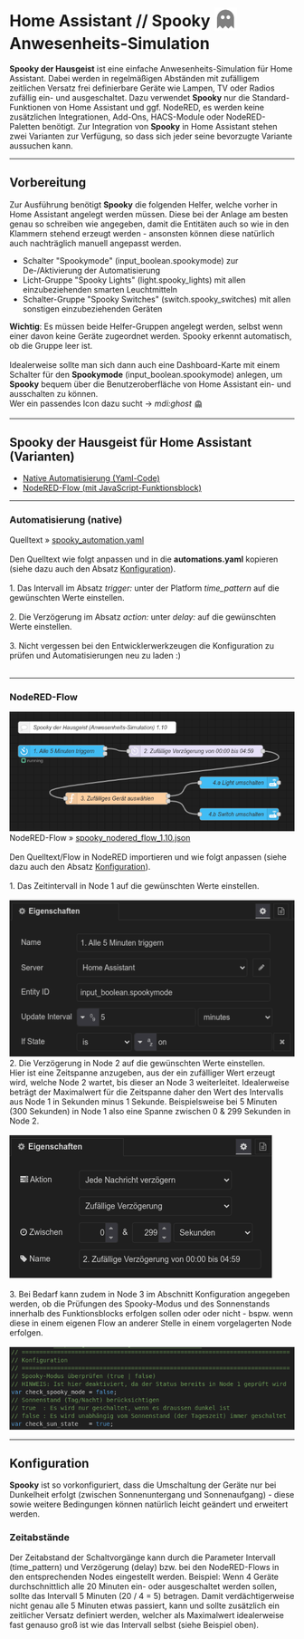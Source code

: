 <h1>Home Assistant // Spooky <sub><img src="./img/ghost_gray.png" width="40" height="40"></sub> Anwesenheits-Simulation</h1>

<b>Spooky der Hausgeist</b> ist eine einfache Anwesenheits-Simulation für Home Assistant. Dabei werden in regelmäßigen Abständen mit zufälligem zeitlichen Versatz frei definierbare Geräte wie Lampen, TV oder Radios zufällig ein- und ausgeschaltet.
Dazu verwendet <b>Spooky</b> nur die Standard-Funktionen von Home Assistant und ggf. NodeRED, es werden keine zusätzlichen Integrationen, Add-Ons, HACS-Module oder NodeRED-Paletten benötigt.
Zur Integration von <b>Spooky</b> in Home Assistant stehen zwei Varianten zur Verfügung, so dass sich jeder seine bevorzugte Variante aussuchen kann.
<hr>
<h2>Vorbereitung</h2>
Zur Ausführung benötigt <b>Spooky</b> die folgenden Helfer, welche vorher in Home Assistant angelegt werden müssen.
Diese bei der Anlage am besten genau so schreiben wie angegeben, damit die Entitäten auch so wie in den Klammern stehend erzeugt werden - ansonsten können diese natürlich auch nachträglich manuell angepasst werden.<ul>
<li>Schalter "Spookymode" (input_boolean.spookymode) zur De-/Aktivierung der Automatisierung</li>
<li>Licht-Gruppe "Spooky Lights" (light.spooky_lights) mit allen einzubeziehenden smarten Leuchtmitteln</li>
<li>Schalter-Gruppe "Spooky Switches" (switch.spooky_switches) mit allen sonstigen einzubeziehenden Geräten</li>
</ul>
<b>Wichtig</b>: Es müssen beide Helfer-Gruppen angelegt werden, selbst wenn einer davon keine Geräte zugeordnet werden. Spooky erkennt automatisch, ob die Gruppe leer ist.<br />
<br />
Idealerweise sollte man sich dann auch eine Dashboard-Karte mit einem Schalter für den <b>Spookymode</b> (input_boolean.spookymode) anlegen, um <b>Spooky</b> bequem über die Benutzeroberfläche von Home Assistant ein- und ausschalten zu können.<br />
Wer ein passendes Icon dazu sucht -> <i>mdi:ghost</i> <span><sub><img src="./img/ghost_gray.png" width="16" height="16"></sub></span>

<hr>
<h2>Spooky der Hausgeist für Home Assistant (Varianten)</h2><ul>
<li><a href="#automation">Native Automatisierung (Yaml-Code)</a></li>
<li><a href="#nodered_flow">NodeRED-Flow (mit JavaScript-Funktionsblock)</a></li>
</ul>

<a id="automation"></a>
<hr>
<h3>Automatisierung (native)</h3>
Quelltext&nbsp;&raquo;&nbsp;<a href="https://github.com/migacode/home-assistant/blob/main/spooky/code/spooky_automation.yaml">spooky_automation.yaml</a><br />
<br />
Den Quelltext wie folgt anpassen und in die <b>automations.yaml</b> kopieren (siehe dazu auch den Absatz <a href="#konfiguration">Konfiguration<a>).<br />
<br />
1. Das Intervall im Absatz <i>trigger:</i> unter der Platform <i>time_pattern</i> auf die gewünschten Werte einstellen.<br />
<br />
2. Die Verzögerung im Absatz <i>action:</i> unter <i>delay:</i> auf die gewünschten Werte einstellen.<br />
<br />
3. Nicht vergessen bei den Entwicklerwerkzeugen die Konfiguration zu prüfen und Automatisierungen neu zu laden :)<br />
<br />

<a id="nodered_flow"></a>
<hr>
<h3>NodeRED-Flow</h3>
<img src="./img/spooky_img_nodered_flow_1.10.png">
NodeRED-Flow&nbsp;&raquo;&nbsp;<a href="https://github.com/migacode/home-assistant/blob/main/spooky/code/spooky_nodered_flow_1.10.json">spooky_nodered_flow_1.10.json</a><br />
<br />
Den Quelltext/Flow in NodeRED importieren und wie folgt anpassen (siehe dazu auch den Absatz <a href="#konfiguration">Konfiguration<a>).<br />
<br />
1. Das Zeitintervall in Node 1 auf die gewünschten Werte einstellen.<br /><br />
<img src="./img/spooky_img_changes_node_1_1.10.png">
<br />
2. Die Verzögerung in Node 2 auf die gewünschten Werte einstellen.<br />
Hier ist eine Zeitspanne anzugeben, aus der ein zufälliger Wert erzeugt wird, welche Node 2 wartet, bis dieser an Node 3 weiterleitet. Idealerweise beträgt der Maximalwert für die Zeitspanne daher den Wert des Intervalls aus Node 1 in Sekunden minus 1 Sekunde. Beispielsweise bei 5 Minuten (300 Sekunden) in Node 1 also eine Spanne zwischen 0 & 299 Sekunden in Node 2.<br /><br />
<img src="./img/spooky_img_changes_node_2_1.10.png">
<br />
<br />
3. Bei Bedarf kann zudem in Node 3 im Abschnitt Konfiguration angegeben werden, ob die Prüfungen des Spooky-Modus und des Sonnenstands innerhalb des Funktionsblocks erfolgen sollen oder oder nicht - bspw. wenn diese in einem eigenen Flow an anderer Stelle in einem vorgelagerten Node erfolgen.<br /><br />
<img src="./img/spooky_img_changes_node_3_1.10.png">
<hr>
<a id="konfiguration"></a>
<h2>Konfiguration</h2>
<b>Spooky</b> ist so vorkonfiguriert, dass die Umschaltung der Geräte nur bei Dunkelheit erfolgt (zwischen Sonnenuntergang und Sonnenaufgang) - diese sowie weitere Bedingungen können natürlich leicht geändert und erweitert werden.
<h3>Zeitabstände</h3>
Der Zeitabstand der Schaltvorgänge kann durch die Parameter Intervall (time_pattern) und Verzögerung (delay) bzw. bei den NodeRED-Flows in den entsprechenden Nodes eingestellt werden.
Beispiel: Wenn 4 Geräte durchschnittlich alle 20 Minuten ein- oder ausgeschaltet werden sollen, sollte das Intervall 5 Minuten (20 / 4 = 5) betragen.
Damit verdächtigerweise nicht genau alle 5 Minuten etwas passiert, kann und sollte zusätzlich ein zeitlicher Versatz definiert werden, welcher als Maximalwert idealerweise fast genauso groß ist wie das Intervall selbst (siehe Beispiel oben).
